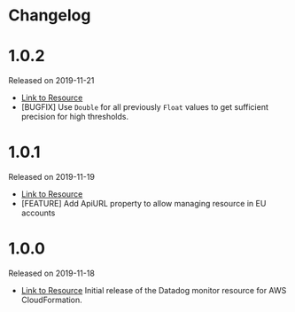 # Changelog

# 1.0.2

Released on 2019-11-21

* [Link to Resource](s3://datadog-cloudformation-resources/datadog-monitors-monitor/datadog-monitors-monitor-1.0.2.zip)
* [BUGFIX] Use `Double` for all previously `Float` values to get sufficient precision for high thresholds.

# 1.0.1

Released on 2019-11-19

* [Link to Resource](s3://datadog-cloudformation-resources/datadog-monitors-monitor/datadog-monitors-monitor-1.0.1.zip)
* [FEATURE] Add ApiURL property to allow managing resource in EU accounts

# 1.0.0

Released on 2019-11-18

* [Link to Resource](s3://datadog-cloudformation-resources/datadog-monitors-monitor/datadog-monitors-monitor-1.0.0.zip)
Initial release of the Datadog monitor resource for AWS CloudFormation.
